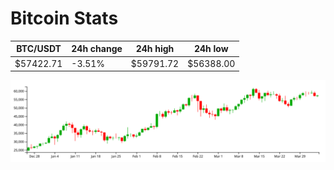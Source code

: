 # Bitcoin Stats

BTC/USDT|24h change|24h high|24h low|
|---|---|---|---|
|$57422.71|-3.51%|$59791.72|$56388.00|

<img src="./chart.svg">
